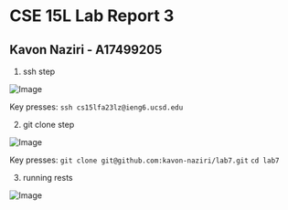 # CSE 15L Lab Report 3
## Kavon Naziri - A17499205

1. ssh step

![Image](cse15l_lab3_ss1.png)

Key presses: `ssh cs15lfa23lz@ieng6.ucsd.edu`

2. git clone step

![Image](cse15l_lab3_ss2.png)

Key presses: `git clone git@github.com:kavon-naziri/lab7.git` `cd lab7`

3. running rests

![Image](cse15l_lab3_ss3.png)
